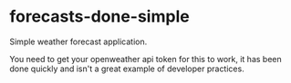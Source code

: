 # forecasts-done-simple
Simple weather forecast application.

You need to get your openweather api token for this to work, it has been done quickly and isn't a great example of developer practices. 

